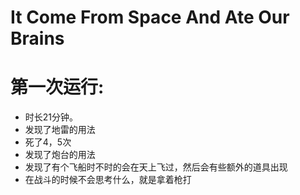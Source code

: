 # It Come From Space And Ate Our Brains
# 第一次运行:
  * 时长21分钟。
  * 发现了地雷的用法
  * 死了4，5次
  * 发现了炮台的用法
  * 发现了有个飞船时不时的会在天上飞过，然后会有些额外的道具出现
  * 在战斗的时候不会思考什么，就是拿着枪打
